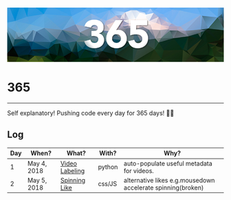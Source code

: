 ![](./365-banner.png "365 Challenge")

# 365
---
Self explanatory! Pushing code every day for 365 days! 🙌🏻
## Log

|Day|When?|What?|With?|Why?|
|---|---|---|---|---|
|1|May 4, 2018|[Video Labeling](https://github.com/row2k/video-labels)|python|auto-populate useful metadata for videos.|
|2|May 5, 2018|[Spinning Like](https://codepen.io/row2k-the-reactor/pen/QrqOpe)|css/JS|alternative likes e.g.mousedown accelerate spinning(broken)|
